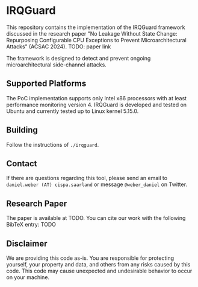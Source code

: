 # IRQGuard
This repository contains the implementation of the IRQGuard framework discussed 
in the research paper "No Leakage Without State Change: Repurposing Configurable CPU Exceptions to Prevent Microarchitectural Attacks" (ACSAC 2024). TODO: paper link

The framework is designed to detect and prevent ongoing microarchitectural side-channel attacks.

## Supported Platforms
The PoC implementation supports only Intel x86 processors with at least performance monitoring version 4.
IRQGuard is developed and tested on Ubuntu and currently tested up to Linux kernel 5.15.0. 

## Building
Follow the instructions of `./irqguard`.

## Contact
If there are questions regarding this tool, please send an email to `daniel.weber (AT) cispa.saarland` or message `@weber_daniel` on Twitter.

## Research Paper
The paper is available at TODO.
You can cite our work with the following BibTeX entry:
TODO

## Disclaimer
We are providing this code as-is. 
You are responsible for protecting yourself, your property and data, and others from any risks caused by this code. 
This code may cause unexpected and undesirable behavior to occur on your machine. 
